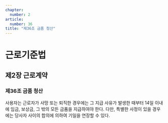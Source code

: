 ```yaml
---
chapter:
  number: 2
article:
  number: 36
title: "제36조 금품 청산"
---
```

# 근로기준법

## 제2장 근로계약

### 제36조 금품 청산

사용자는 근로자가 사망 또는 퇴직한 경우에는 그 지급 사유가 발생한 때부터 14일 이내에 임금, 보상금, 그 밖의 모든 금품을 지급하여야 한다. 다만, 특별한 사정이 있을 경우에는 당사자 사이의 합의에 의하여 기일을 연장할 수 있다.
